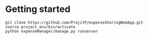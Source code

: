 # Getting started
```
git clone https://github.com/PrajitP/expenseSharingWebApp.git
source project_env/bin/activate
python expenseManager/manage.py runserver
```

